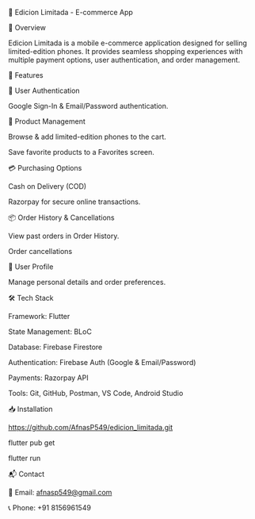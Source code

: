 📱 Edicion Limitada - E-commerce App

📌 Overview

Edicion Limitada is a mobile e-commerce application designed for selling limited-edition phones. It provides seamless shopping experiences with multiple payment options, user authentication, and order management.

🚀 Features


🔐 User Authentication

Google Sign-In & Email/Password authentication.

🛒 Product Management

Browse & add limited-edition phones to the cart.

Save favorite products to a Favorites screen.

💳 Purchasing Options

Cash on Delivery (COD)

Razorpay for secure online transactions.

📦 Order History & Cancellations

View past orders in Order History.

Order cancellations 

👤 User Profile

Manage personal details and order preferences.


🛠 Tech Stack

Framework: Flutter

State Management: BLoC 

Database: Firebase Firestore

Authentication: Firebase Auth (Google & Email/Password)

Payments: Razorpay API

Tools: Git, GitHub, Postman, VS Code, Android Studio

📥 Installation

https://github.com/AfnasP549/edicion_limitada.git

flutter pub get

flutter run


📬 Contact


📧 Email: afnasp549@gmail.com

📞 Phone: +91 8156961549

